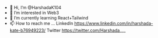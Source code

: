 - 👋 Hi, I’m @HarshadaK104
- 👀 I’m interested in Web3
- 🌱 I’m currently learning React+Tailwind
- 📫 How to reach me ... LinkedIn https://www.linkedin.com/in/harshada-kate-b76949223/
                         Twitter  https://twitter.com/Harshada___
